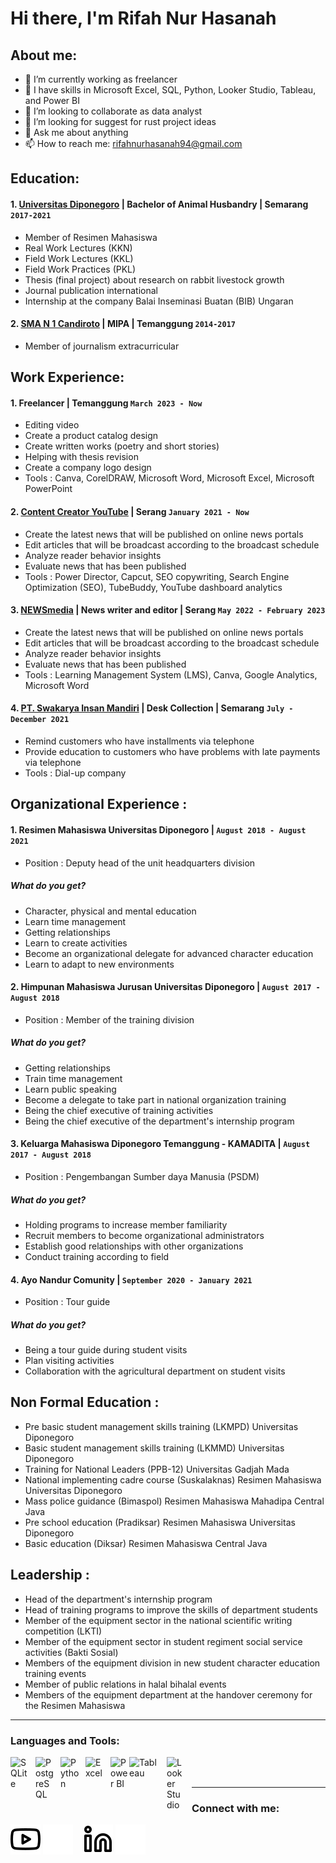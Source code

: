 # Hi there, I'm Rifah Nur Hasanah
## About me:
- 🔭 I’m currently working as freelancer
- 🌱 I have skills in Microsoft Excel, SQL, Python, Looker Studio,  Tableau, and Power BI
- 👯 I’m looking to collaborate as data analyst
- 🤔 I’m looking for suggest for rust project ideas
- 💬 Ask me about anything
- 📫 How to reach me: rifahnurhasanah94@gmail.com

## Education:

#### 1. [Universitas Diponegoro](https://www.undip.ac.id/) | Bachelor of Animal Husbandry | Semarang `2017-2021`
   - Member of Resimen Mahasiswa 
   - Real Work Lectures (KKN)
   - Field Work Lectures (KKL)
   - Field Work Practices (PKL)
   - Thesis (final project) about research on rabbit livestock growth 
   - Journal publication international
   - Internship at the company Balai Inseminasi Buatan (BIB) Ungaran
  
 #### 2. [SMA N 1 Candiroto](https://sman1candiroto.sch.id/) | MIPA | Temanggung `2014-2017`
   - Member of journalism extracurricular

## Work Experience:
#### 1. Freelancer | Temanggung `March 2023 - Now`
   - Editing video
   - Create a product catalog design
   - Create written works (poetry and short stories)
   - Helping with thesis revision
   - Create a company logo design
   - Tools : Canva, CorelDRAW, Microsoft Word, Microsoft Excel, Microsoft PowerPoint
#### 2. [Content Creator YouTube](https://www.youtube.com/channel/UC8C3tWOxNmh0AF_Gd_j_bWg) | Serang `January 2021 - Now`
   - Create the latest news that will be published on online news portals
   - Edit articles that will be broadcast according to the broadcast schedule
   - Analyze reader behavior insights
   - Evaluate news that has been published
   - Tools : Power Director, Capcut, SEO copywriting, Search Engine Optimization (SEO), TubeBuddy, YouTube dashboard analytics
#### 3. [NEWSmedia](https://www.newsmedia.co.id/) | News writer and editor | Serang `May 2022 - February 2023`
   - Create the latest news that will be published on online news portals
   - Edit articles that will be broadcast according to the broadcast schedule
   - Analyze reader behavior insights
   - Evaluate news that has been published
   - Tools : Learning Management System (LMS), Canva, Google Analytics, Microsoft Word  
#### 4. [PT. Swakarya Insan Mandiri](https://sim.co.id/) | Desk Collection | Semarang `July - December 2021`
   - Remind customers who have installments via telephone
   - Provide education to customers who have problems with late payments via telephone
   - Tools : Dial-up company

## Organizational Experience :
#### 1. Resimen Mahasiswa Universitas Diponegoro | `August 2018 - August 2021`
   - Position : Deputy head of the unit headquarters division
   ##### What do you get?
   - Character, physical and mental education
   - Learn time management
   - Getting relationships
   - Learn to create activities
   - Become an organizational delegate for advanced character education
   - Learn to adapt to new environments
#### 2. Himpunan Mahasiswa Jurusan Universitas Diponegoro | `August 2017 - August 2018`
   - Position : Member of the training division
   ##### What do you get?
   - Getting relationships
   - Train time management
   - Learn public speaking
   - Become a delegate to take part in national organization training
   - Being the chief executive of training activities
   - Being the chief executive of the department's internship program
#### 3. Keluarga Mahasiswa Diponegoro Temanggung - KAMADITA | `August 2017 - August 2018`
   - Position : Pengembangan Sumber daya Manusia (PSDM)
   ##### What do you get?
   - Holding programs to increase member familiarity
   - Recruit members to become organizational administrators
   - Establish good relationships with other organizations
   - Conduct training according to field
#### 4. Ayo Nandur Comunity | `September 2020 - January 2021`
   - Position : Tour guide
   ##### What do you get?
   - Being a tour guide during student visits
   - Plan visiting activities
   - Collaboration with the agricultural department on student visits

##  Non Formal Education :
   - Pre basic student management skills training (LKMPD) Universitas Diponegoro
   - Basic student management skills training (LKMMD) Universitas Diponegoro
   - Training for National Leaders (PPB-12) Universitas Gadjah Mada
   - National implementing cadre course (Suskalaknas) Resimen Mahasiswa Universitas Diponegoro
   - Mass police guidance (Bimaspol) Resimen Mahasiswa Mahadipa Central Java 
   - Pre school education (Pradiksar) Resimen Mahasiswa Universitas Diponegoro
   - Basic education (Diksar) Resimen Mahasiswa Central Java

##  Leadership :
   - Head of the department's internship program
   - Head of training programs to improve the skills of department students
   - Member of the equipment sector in the national scientific writing competition (LKTI)
   - Member of the equipment sector in student regiment social service activities (Bakti Sosial)
   - Members of the equipment division in new student character education training events
   - Member of public relations in halal bihalal events
   - Members of the equipment department at the handover ceremony for the  Resimen Mahasiswa

---

### Languages and Tools:

[<img align="left" alt="SQLite" width="30px" src="https://upload.wikimedia.org/wikipedia/commons/thumb/3/38/SQLite370.svg/2560px-SQLite370.svg.png" style="padding-right:10px;" />][webdev]
[<img align="left" alt="PostgreSQL" width="30px" src="https://upload.wikimedia.org/wikipedia/commons/thumb/2/29/Postgresql_elephant.svg/540px-Postgresql_elephant.svg.png" style="padding-right:10px;" />][webdev]
[<img align="left" alt="Python" width="30px" src="https://upload.wikimedia.org/wikipedia/commons/thumb/c/c3/Python-logo-notext.svg/110px-Python-logo-notext.svg.png?20100317150552" style="padding-right:10px;" />][webdev]
[<img align="left" alt="Excel" width="30px" src="https://is2-ssl.mzstatic.com/image/thumb/Purple126/v4/a8/fd/5a/a8fd5a84-c6f1-355f-3b9f-6e86598efaa3/XCEL.png/1200x630bb.png" style="padding-right:10px;" />][webdev]
[<img align="left" alt="Power BI" width="30px" src="https://powerbi.microsoft.com/pictures/application-logos/svg/powerbi.svg" style="padding-right:0px;" />][webdev]
[<img align="left" alt="Tableau" width="50px" src="https://logos-world.net/wp-content/uploads/2021/10/Tableau-Symbol.png" style="padding-right:10px;" />][webdev]
[<img align="left" alt="Looker Studio" width="30px" src="https://www.marceldigital.com/media/0yncqj5k/looker-studio-logo-2.png?rmode=max&width=400&height=358" style="padding-right:10px;" />][webdev]

<br />
<br />

---
### Connect with me:

[![website](./img/youtube-light.svg)](https://www.youtube.com/channel/UC8C3tWOxNmh0AF_Gd_j_bWg#gh-light-mode-only)
[![website](./img/youtube-dark.svg)](https://www.youtube.com/channel/UC22xix7qvwpYWnSQ5QEYtAQ#gh-dark-mode-only)
&nbsp;&nbsp;
[![website](./img/linkedin-light.svg)](https://www.linkedin.com/in/rifah-nur-hasanah/#gh-light-mode-only)
[![website](./img/linkedin-dark.svg)](https://www.linkedin.com/in/vincentwidyan#gh-dark-mode-only)
&nbsp;&nbsp;




[webdev]: https://github.com/Rifah77/Rifah77

